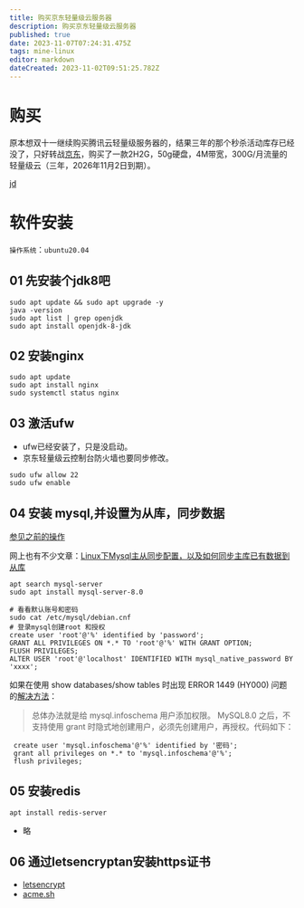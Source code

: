 ```yaml
---
title: 购买京东轻量级云服务器
description: 购买京东轻量级云服务器
published: true
date: 2023-11-07T07:24:31.475Z
tags: mine-linux
editor: markdown
dateCreated: 2023-11-02T09:51:25.782Z
---
```


# 购买
   原本想双十一继续购买腾讯云轻量级服务器的，结果三年的那个秒杀活动库存已经没了，只好转战[京东](https://lavm-console.jdcloud.com/lavm/)，购买了一款2H2G，50g硬盘，4M带宽，300G/月流量的轻量级云（三年，2026年11月2日到期）。
     
[jd](https://lavm-console.jdcloud.com/lavm/detail/cn-north-1/lavm-7o6v6h36v9)
# 软件安装
`操作系统`：`ubuntu20.04`
  
## 01 先安装个jdk8吧
```shell
sudo apt update && sudo apt upgrade -y
java -version
sudo apt list | grep openjdk
sudo apt install openjdk-8-jdk

```

## 02 安装nginx
```shell
sudo apt update
sudo apt install nginx
sudo systemctl status nginx
```

## 03 激活ufw

- ufw已经安装了，只是没启动。
- 京东轻量级云控制台防火墙也要同步修改。
```shell
sudo ufw allow 22
sudo ufw enable
```

## 04 安装 mysql,并设置为从库，同步数据
[参见之前的操作](/mine-linux/004)

网上也有不少文章：[Linux下Mysql主从同步配置，以及如何同步主库已有数据到从库](https://blog.csdn.net/zlf_php/article/details/88937531)

```
apt search mysql-server
sudo apt install mysql-server-8.0

# 看看默认账号和密码
sudo cat /etc/mysql/debian.cnf
# 登录mysql创建root 和授权
create user 'root'@'%' identified by 'password';
GRANT ALL PRIVILEGES ON *.* TO 'root'@'%' WITH GRANT OPTION;
FLUSH PRIVILEGES;
ALTER USER 'root'@'localhost' IDENTIFIED WITH mysql_native_password BY 'xxxx';
```
如果在使用 show databases/show tables 时出现 ERROR 1449 (HY000) 问题的[解决方法](https://zhuanlan.zhihu.com/p/367288422)：
> 总体办法就是给 mysql.infoschema 用户添加权限。
MySQL8.0 之后，不支持使用 grant 时隐式地创建用户，必须先创建用户，再授权。代码如下：
```
 create user 'mysql.infoschema'@'%' identified by '密码';
 grant all privileges on *.* to 'mysql.infoschema'@'%';
 flush privileges;
```

## 05 安装redis
`apt install redis-server`
- 略
## 06  通过letsencryptan安装https证书
- [letsencrypt](https://letsencrypt.org/zh-cn/docs/challenge-types/)
- [acme.sh](https://github.com/acmesh-official/acme.sh/wiki/%E8%AF%B4%E6%98%8E)

